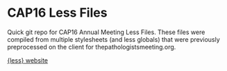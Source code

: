 # CAP16 Less Files
Quick git repo for CAP16 Annual Meeting Less Files. These files were compiled from multiple stylesheets (and less globals) that were previously preprocessed on the client for thepathologistsmeeting.org.

[{less} website](http://lesscss.org/)